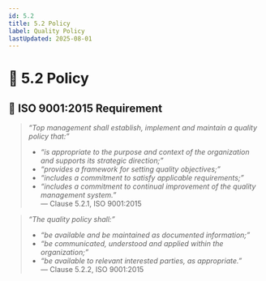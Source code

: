 ```yaml
---
id: 5.2
title: 5.2 Policy
label: Quality Policy
lastUpdated: 2025-08-01
---
```


# 📘 5.2 Policy

## 🧾 ISO 9001:2015 Requirement

> _“Top management shall establish, implement and maintain a quality policy that:”_  
> - _“is appropriate to the purpose and context of the organization and supports its strategic direction;”_  
> - _“provides a framework for setting quality objectives;”_  
> - _“includes a commitment to satisfy applicable requirements;”_  
> - _“includes a commitment to continual improvement of the quality management system.”_  
> — Clause 5.2.1, ISO 9001:2015

> _“The quality policy shall:”_  
> - _“be available and be maintained as documented information;”_  
> - _“be communicated, understood and applied within the organization;”_  
> - _“be available to relevant interested parties, as appropriate.”_  
> — Clause 5.2.2, ISO 9001:2015
